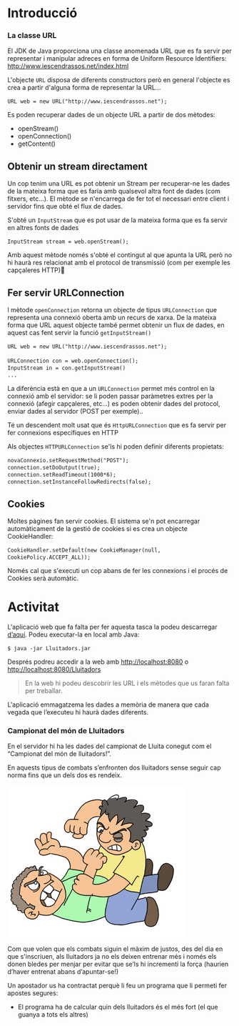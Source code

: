 Introducció
===========================

### La classe URL

El JDK de Java proporciona una classe anomenada URL que es fa servir per representar i manipular adreces en forma de Uniform Resource Identifiers: http://www.iescendrassos.net/index.html

L'objecte `URL` disposa de diferents constructors però en general l'objecte es crea a partir d'alguna forma de representar la URL...

    URL web = new URL("http://www.iescendrassos.net");

Es poden recuperar dades de un objecte URL a partir de dos mètodes:

* openStream()
* openConnection()
* getContent()

Obtenir un stream directament
------------------------------

Un cop tenim una URL es pot obtenir un Stream per recuperar-ne les dades de la mateixa forma que es faria amb qualsevol altra font de dades (com fitxers, etc...). El mètode se n'encarrega de fer tot el necessari entre client i servidor fins que obté el flux de dades.

S'obté un `InputStream` que es pot usar de la mateixa forma que es fa servir en altres fonts de dades

    InputStream stream = web.openStream();

Amb aquest mètode només s'obté el contingut al que apunta la URL però no hi haurà res relacionat amb el protocol de transmissió (com per exemple les capçaleres HTTP)

Fer servir URLConnection
-------------------------------

l mètode `openConnection` retorna un objecte de tipus `URLConnection` que representa una connexió oberta amb un recurs de xarxa. De la mateixa forma que URL aquest objecte també permet obtenir un flux de dades, en aquest cas fent servir la funció `getInputStream()`

    URL web = new URL("http://www.iescendrassos.net");

    URLConnection con = web.openConnection();
    InputStream in = con.getInputStream()
    ...

La diferència està en que a un `URLConnection` permet més control en la connexió amb el servidor: se li poden passar paràmetres extres per la connexió (afegir capçaleres, etc...) es poden obtenir dades del protocol, enviar dades al servidor (POST per exemple)..

Té un descendent molt usat que és `HttpURLConnection` que es fa servir per fer connexions específiques en HTTP

Als objectes `HTTPURLConnection` se'ls hi poden definir diferents propietats:

    novaConnexio.setRequestMethod("POST");
    connection.setDoOutput(true);
    connection.setReadTimeout(1000*6);
    connection.setInstanceFollowRedirects(false);

Cookies
-------------
Moltes pàgines fan servir cookies. El sistema se'n pot encarregar automàticament de la gestió de cookies si es crea un objecte CookieHandler:

    CookieHandler.setDefault(new CookieManager(null, CookiePolicy.ACCEPT_ALL));

Només cal que s'executi un cop abans de fer les connexions i el procés de Cookies serà automàtic.

Activitat
==================================
L'aplicació web que fa falta per fer aquesta tasca la podeu descarregar [d’aquí](https://drive.google.com/file/d/0B1USLpQ7TipGUFNSSTB3aWRTemc/view?usp=sharing). Podeu executar-la en local amb Java:

    $ java -jar Lluitadors.jar

Després podreu accedir a la web amb [http://localhost:8080](http://localhost:8080) o [http://localhost:8080/Lluitadors](http://localhost:8080/Lluitadors)

> En la web hi podeu descobrir les URL i els mètodes que us faran falta per treballar.

L'aplicació emmagatzema les dades a memòria de manera que cada vegada que l’executeu hi haurà dades diferents.

### Campionat del món de Lluitadors

En el servidor hi ha les dades del campionat de Lluita conegut com el “Campionat del món de lluitadors!”.

En aquests tipus de combats s’enfronten dos lluitadors sense seguir cap norma fins que un dels dos es rendeix.

![Baralla](imatges/baralla.png)

Com que volen que els combats siguin el màxim de justos, des del dia en que s'inscriuen,  als lluitadors ja no els deixen entrenar més i només els donen bledes per menjar per evitar que se’ls hi incrementi la força (haurien d’haver entrenat abans d’apuntar-se!)

Un apostador us ha contractat perquè li feu un programa que li permeti fer apostes segures:

* El programa ha de calcular quin dels lluitadors és el més fort (el que guanya a tots els altres)